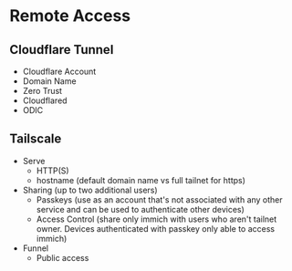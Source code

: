 # Remote Access

## Cloudflare Tunnel
- Cloudflare Account
- Domain Name
- Zero Trust
- Cloudflared
- ODIC

## Tailscale
- Serve
  - HTTP(S)
  - hostname (default domain name vs full tailnet for https)
- Sharing (up to two additional users)
  - Passkeys (use as an account that's not associated with any other service and can be used to authenticate other devices)
  - Access Control (share only immich with users who aren't tailnet owner. Devices authenticated with passkey only able to access immich)
- Funnel
  - Public access
